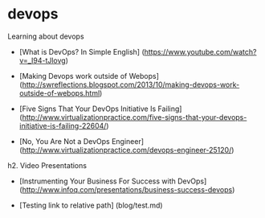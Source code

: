 devops
======

Learning about devops

* [What is DevOps? In Simple English] (https://www.youtube.com/watch?v=_I94-tJlovg)

* [Making Devops work outside of Webops] (http://swreflections.blogspot.com/2013/10/making-devops-work-outside-of-webops.html)

* [Five Signs That Your DevOps Initiative Is Failing] (http://www.virtualizationpractice.com/five-signs-that-your-devops-initiative-is-failing-22604/)

* [No, You Are Not a DevOps Engineer] (http://www.virtualizationpractice.com/devops-engineer-25120/)

h2. Video Presentations
* [Instrumenting Your Business For Success with DevOps] (http://www.infoq.com/presentations/business-success-devops)

* [Testing link to relative path] (blog/test.md)
